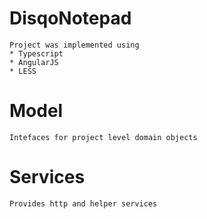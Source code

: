 # DisqoNotepad
    Project was implemented using
    * Typescript
    * AngularJS 
    * LESS 

# Model
    Intefaces for project level domain objects

# Services
    Provides http and helper services 
